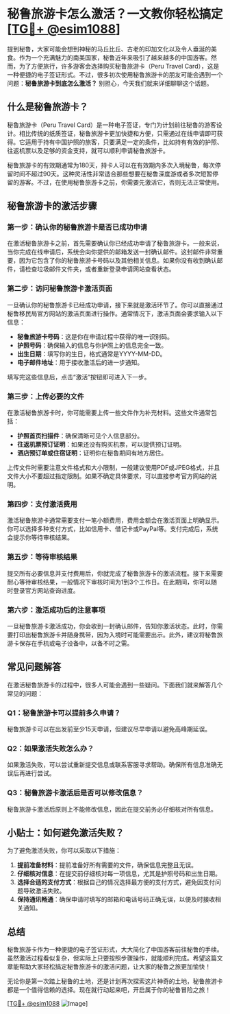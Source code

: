 # 秘鲁旅游卡怎么激活？一文教你轻松搞定[[TG💪+ @esim1088](https://t.me/s/esim1088)]

提到秘鲁，大家可能会想到神秘的马丘比丘、古老的印加文化以及令人垂涎的美食。作为一个充满魅力的南美国家，秘鲁近年来吸引了越来越多的中国游客。然而，为了方便旅行，许多游客会选择购买秘鲁旅游卡（Peru Travel Card），这是一种便捷的电子签证形式。不过，很多初次使用秘鲁旅游卡的朋友可能会遇到一个问题：**秘鲁旅游卡到底怎么激活？** 别担心，今天我们就来详细聊聊这个话题。

## 什么是秘鲁旅游卡？

秘鲁旅游卡（Peru Travel Card）是一种电子签证，专门为计划前往秘鲁的游客设计。相比传统的纸质签证，秘鲁旅游卡更加快捷和方便，只需通过在线申请即可获得。它适用于持有中国护照的旅客，只要满足一定的条件，比如持有有效的护照、往返机票以及足够的资金支持，就可以顺利申请秘鲁旅游卡。

秘鲁旅游卡的有效期通常为180天，持卡人可以在有效期内多次入境秘鲁，每次停留时间不超过90天。这种灵活性非常适合那些想要在秘鲁深度游或者多次短暂停留的游客。不过，在使用秘鲁旅游卡之前，你需要先激活它，否则无法正常使用。

## 秘鲁旅游卡的激活步骤

### 第一步：确认你的秘鲁旅游卡是否已成功申请

在激活秘鲁旅游卡之前，首先需要确认你已经成功申请了秘鲁旅游卡。一般来说，当你完成在线申请后，系统会向你提供的邮箱发送一封确认邮件。这封邮件非常重要，因为它包含了你的秘鲁旅游卡号码以及其他相关信息。如果你没有收到确认邮件，请检查垃圾邮件文件夹，或者重新登录申请网站查看状态。

### 第二步：访问秘鲁旅游卡激活页面

一旦确认你的秘鲁旅游卡已经成功申请，接下来就是激活环节了。你可以直接通过秘鲁移民局官方网站的激活页面进行操作。通常情况下，激活页面会要求输入以下信息：

- **秘鲁旅游卡号码**：这是你在申请过程中获得的唯一识别码。
- **护照号码**：确保输入的信息与你护照上的信息完全一致。
- **出生日期**：填写你的生日，格式通常是YYYY-MM-DD。
- **电子邮件地址**：用于接收激活后的进一步通知。

填写完这些信息后，点击“激活”按钮即可进入下一步。

### 第三步：上传必要的文件

在激活秘鲁旅游卡时，你可能需要上传一些文件作为补充材料。这些文件通常包括：

- **护照首页扫描件**：确保清晰可见个人信息部分。
- **往返机票预订证明**：如果还没有购买机票，可以提供预订证明。
- **酒店预订单或住宿证明**：证明你在秘鲁期间有地方居住。

上传文件时需要注意文件格式和大小限制，一般建议使用PDF或JPEG格式，并且文件大小不要超过指定限制。如果不确定具体要求，可以直接参考官方网站的说明。

### 第四步：支付激活费用

激活秘鲁旅游卡通常需要支付一笔小额费用，费用金额会在激活页面上明确显示。你可以选择多种支付方式，比如信用卡、借记卡或PayPal等。支付完成后，系统会提示你等待审核结果。

### 第五步：等待审核结果

提交所有必要信息并支付费用后，你就完成了秘鲁旅游卡的激活流程。接下来需要耐心等待审核结果，一般情况下审核时间为1到3个工作日。在此期间，你可以随时登录官方网站查询进度。

### 第六步：激活成功后的注意事项

一旦秘鲁旅游卡激活成功，你会收到一封确认邮件，告知你激活状态。此时，你需要打印出秘鲁旅游卡并随身携带，因为入境时可能需要出示。此外，建议将秘鲁旅游卡保存在手机或电子设备中，以备不时之需。

## 常见问题解答

在激活秘鲁旅游卡的过程中，很多人可能会遇到一些疑问。下面我们就来解答几个常见的问题：

### Q1：秘鲁旅游卡可以提前多久申请？

秘鲁旅游卡可以在出发前至少15天申请，但建议尽早申请以避免高峰期延误。

### Q2：如果激活失败怎么办？

如果激活失败，可以尝试重新提交信息或联系客服寻求帮助。确保所有信息准确无误后再进行尝试。

### Q3：秘鲁旅游卡激活后是否可以修改信息？

秘鲁旅游卡激活后原则上不能修改信息，因此在提交前务必仔细核对所有信息。

## 小贴士：如何避免激活失败？

为了避免激活失败，你可以采取以下措施：

1. **提前准备材料**：提前准备好所有需要的文件，确保信息完整且无误。
2. **仔细核对信息**：在提交前仔细核对每一项信息，尤其是护照号码和出生日期。
3. **选择合适的支付方式**：根据自己的情况选择最方便的支付方式，避免因支付问题导致激活失败。
4. **保持通讯畅通**：确保申请时填写的邮箱和电话号码正确无误，以便及时接收相关通知。

## 总结

秘鲁旅游卡作为一种便捷的电子签证形式，大大简化了中国游客前往秘鲁的手续。虽然激活过程看似复杂，但实际上只要按照步骤操作，就能顺利完成。希望这篇文章能帮助大家轻松搞定秘鲁旅游卡的激活问题，让大家的秘鲁之旅更加愉快！

无论你是第一次踏上秘鲁的土地，还是计划再次探索这片神奇的土地，秘鲁旅游卡都是一个值得信赖的选择。现在就行动起来吧，开启属于你的秘鲁冒险之旅！

[[TG💪+ @esim1088](https://t.me/s/esim1088) ![Image](https://i.postimg.cc/4NQfJmqS/Snipaste-2025-05-13-00-14-12.png)]